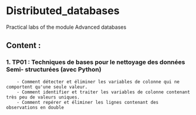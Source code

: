 # Distributed_databases
Practical labs of the module Advanced databases


## Content : 
 ### 1. TP01 : Techniques de bases pour le nettoyage des données Semi- structurées (avec Python)
        - Comment détecter et éliminer les variables de colonne qui ne comportent qu'une seule valeur.
        - Comment identifier et traiter les variables de colonne contenant très peu de valeurs uniques.
        - Comment repérer et éliminer les lignes contenant des observations en double